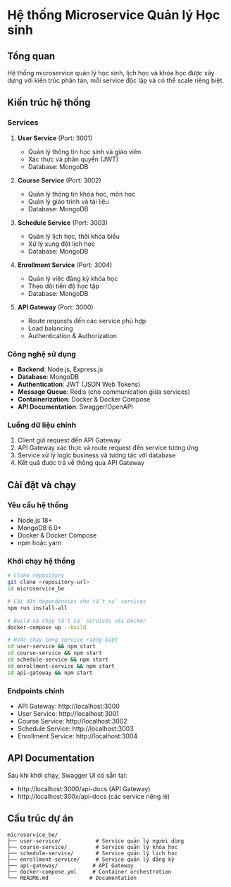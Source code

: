 # Hệ thống Microservice Quản lý Học sinh

## Tổng quan
Hệ thống microservice quản lý học sinh, lịch học và khóa học được xây dựng với kiến trúc phân tán, mỗi service độc lập và có thể scale riêng biệt.

## Kiến trúc hệ thống

### Services
1. **User Service** (Port: 3001)
   - Quản lý thông tin học sinh và giáo viên
   - Xác thực và phân quyền (JWT)
   - Database: MongoDB

2. **Course Service** (Port: 3002)
   - Quản lý thông tin khóa học, môn học
   - Quản lý giáo trình và tài liệu
   - Database: MongoDB

3. **Schedule Service** (Port: 3003)
   - Quản lý lịch học, thời khóa biểu
   - Xử lý xung đột lịch học
   - Database: MongoDB

4. **Enrollment Service** (Port: 3004)
   - Quản lý việc đăng ký khóa học
   - Theo dõi tiến độ học tập
   - Database: MongoDB

5. **API Gateway** (Port: 3000)
   - Route requests đến các service phù hợp
   - Load balancing
   - Authentication & Authorization

### Công nghệ sử dụng
- **Backend**: Node.js, Express.js
- **Database**: MongoDB
- **Authentication**: JWT (JSON Web Tokens)
- **Message Queue**: Redis (cho communication giữa services)
- **Containerization**: Docker & Docker Compose
- **API Documentation**: Swagger/OpenAPI

### Luồng dữ liệu chính
1. Client gửi request đến API Gateway
2. API Gateway xác thực và route request đến service tương ứng
3. Service xử lý logic business và tương tác với database
4. Kết quả được trả về thông qua API Gateway

## Cài đặt và chạy

### Yêu cầu hệ thống
- Node.js 18+
- MongoDB 6.0+
- Docker & Docker Compose
- npm hoặc yarn

### Khởi chạy hệ thống
```bash
# Clone repository
git clone <repository-url>
cd microservice_be

# Cài đặt dependencies cho tất cả services
npm run install-all

# Build và chạy tất cả services với Docker
docker-compose up --build

# Hoặc chạy từng service riêng biệt
cd user-service && npm start
cd course-service && npm start
cd schedule-service && npm start
cd enrollment-service && npm start
cd api-gateway && npm start
```

### Endpoints chính
- API Gateway: http://localhost:3000
- User Service: http://localhost:3001
- Course Service: http://localhost:3002
- Schedule Service: http://localhost:3003
- Enrollment Service: http://localhost:3004

## API Documentation
Sau khi khởi chạy, Swagger UI có sẵn tại:
- http://localhost:3000/api-docs (API Gateway)
- http://localhost:300x/api-docs (các service riêng lẻ)

## Cấu trúc dự án
```
microservice_be/
├── user-service/           # Service quản lý người dùng
├── course-service/         # Service quản lý khóa học
├── schedule-service/       # Service quản lý lịch học
├── enrollment-service/     # Service quản lý đăng ký
├── api-gateway/           # API Gateway
├── docker-compose.yml     # Container orchestration
└── README.md             # Documentation
```